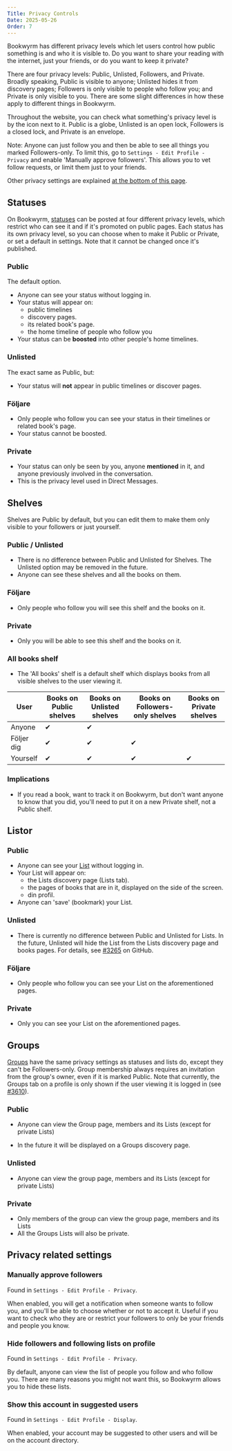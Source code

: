 ```yaml
---
Title: Privacy Controls
Date: 2025-05-26
Order: 7
---
```


Bookwyrm has different privacy levels which let users control how public something is and who it is visible to.
Do you want to share your reading with the internet, just your friends, or do you want to keep it private?

There are four privacy levels: Public, Unlisted, Followers, and Private.
Broadly speaking, Public is visible to anyone; Unlisted hides it from discovery pages; Followers is only visible to people who follow you; and Private is only visible to you.
There are some slight differences in how these apply to different things in Bookwyrm.

Throughout the website, you can check what something's privacy level is by the icon next to it.
Public is a globe, Unlisted is an open lock, Followers is a closed lock, and Private is an envelope.

Note: Anyone can just follow you and then be able to see all things you marked Followers-only.
To limit this, go to `Settings - Edit Profile - Privacy` and enable 'Manually approve followers'.
This allows you to vet follow requests, or limit them just to your friends.

Other privacy settings are explained [at the bottom of this page](#privacy-related-settings).

## Statuses

On Bookwyrm, [statuses](/posting-statuses.html) can be posted at four different privacy levels, which restrict who can see it and if it's promoted on public pages.
Each status has its own privacy level, so you can choose when to make it Public or Private, or set a default in settings.
Note that it cannot be changed once it's published.

### Public

The default option.

- Anyone can see your status without logging in.
- Your status will appear on:
    - public timelines
    - discovery pages.
    - its related book's page.
    - the home timeline of people who follow you
- Your status can be **boosted** into other people's home timelines.

### Unlisted

The exact same as Public, but:

- Your status will **not** appear in public timelines or discover pages.

### Följare

- Only people who follow you can see your status in their timelines or related book's page.
- Your status cannot be boosted.

### Private

- Your status can only be seen by you, anyone **mentioned** in it, and anyone previously involved in the conversation.
- This is the privacy level used in Direct Messages.

## Shelves

Shelves are Public by default, but you can edit them to make them only visible to your followers or just yourself.

### Public / Unlisted

- There is no difference between Public and Unlisted for Shelves. The Unlisted option may be removed in the future.
- Anyone can see these shelves and all the books on them.

### Följare

- Only people who follow you will see this shelf and the books on it.

### Private

- Only you will be able to see this shelf and the books on it.

### All books shelf

- The 'All books' shelf is a default shelf which displays books from all visible shelves to the user viewing it.

| User       | Books on Public shelves | Books on Unlisted shelves | Books on Followers-only shelves | Books on Private shelves |
| ---------- | ----------------------- | ------------------------- | ------------------------------- | ------------------------ |
| Anyone     | ✔                       | ✔                         |                                 |                          |
| Följer dig | ✔                       | ✔                         | ✔                               |                          |
| Yourself   | ✔                       | ✔                         | ✔                               | ✔                        |

### Implications

- If you read a book, want to track it on Bookwyrm, but don't want anyone to know that you did, you'll need to put it on a new Private shelf, not a Public shelf.

## Listor

### Public

- Anyone can see your [List](/lists.html) without logging in.
- Your List will appear on:
    - the Lists discovery page (Lists tab).
    - the pages of books that are in it, displayed on the side of the screen.
    - din profil.
- Anyone can 'save' (bookmark) your List.

### Unlisted

- There is currently no difference between Public and Unlisted for Lists.
    In the future, Unlisted will hide the List from the Lists discovery page and books pages.
    For details, see [#3265](https://github.com/bookwyrm-social/bookwyrm/issues/3265) on GitHub.

### Följare

- Only people who follow you can see your List on the aforementioned pages.

### Private

- Only you can see your List on the aforementioned pages.

## Groups

[Groups](/groups.html) have the same privacy settings as statuses and lists do, except they can't be Followers-only.
Group membership always requires an invitation from the group's owner, even if it is marked Public.
Note that currently, the Groups tab on a profile is only shown if the user viewing it is logged in (see [#3610](https://github.com/bookwyrm-social/bookwyrm/issues/3610)).

### Public

- Anyone can view the Group page, members and its Lists (except for private Lists)

- In the future it will be displayed on a Groups discovery page.

### Unlisted

- Anyone can view the group page, members and its Lists (except for private Lists)

### Private

- Only members of the group can view the group page, members and its Lists
- All the Groups Lists will also be private.

## Privacy related settings

### Manually approve followers

Found in `Settings - Edit Profile - Privacy`.

When enabled, you will get a notification when someone wants to follow you, and you'll be able to choose whether or not to accept it.
Useful if you want to check who they are or restrict your followers to only be your friends and people you know.

### Hide followers and following lists on profile

Found in `Settings - Edit Profile - Privacy`.

By default, anyone can view the list of people you follow and who follow you.
There are many reasons you might not want this, so Bookwyrm allows you to hide these lists.

### Show this account in suggested users

Found in `Settings - Edit Profile - Display`.

When enabled, your account may be suggested to other users and will be on the account directory.

